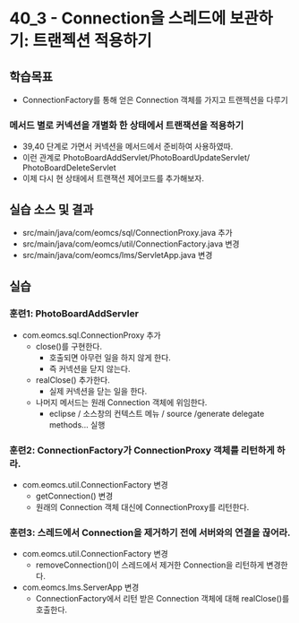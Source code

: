 # 40_3 - Connection을 스레드에 보관하기: 트랜젝션 적용하기 

## 학습목표

- ConnectionFactory를 통해 얻은 Connection 객체를 가지고 트랜젝션을 다루기

### 메서드 별로 커넥션을 개별화 한 상태에서 트랜잭션을 적용하기

- 39,40 단계로 가면서 커넥션을 메서드에서 준비하여 사용하였따.
- 이런 관계로 PhotoBoardAddServlet/PhotoBoardUpdateServlet/ PhotoBoardDeleteServlet
- 이제 다시 현 상태에서 트랜잭션 제어코드를 추가해보자. 

## 실습 소스 및 결과

- src/main/java/com/eomcs/sql/ConnectionProxy.java 추가
- src/main/java/com/eomcs/util/ConnectionFactory.java 변경
- src/main/java/com/eomcs/lms/ServletApp.java 변경

## 실습  

### 훈련1: PhotoBoardAddServler

- com.eomcs.sql.ConnectionProxy 추가
  - close()를 구현한다.
    - 호출되면 아무런 일을 하지 않게 한다.
    - 즉 커넥션을 닫지 않는다.
  - realClose() 추가한다.
    - 실제 커넥션을 닫는 일을 한다.
  - 나머지 메서드는 원래 Connection 객체에 위임한다.
    - eclipse / 소스창의 컨텍스트 메뉴 / source /generate delegate methods... 실행 
    
### 훈련2: ConnectionFactory가 ConnectionProxy 객체를 리턴하게 하라.

- com.eomcs.util.ConnectionFactory 변경
  - getConnection() 변경
  - 원래의 Connection 객체 대신에 ConnectionProxy를 리턴한다.
  
### 훈련3: 스레드에서 Connection을 제거하기 전에 서버와의 연결을 끊어라.

- com.eomcs.util.ConnectionFactory 변경
  - removeConnection()이 스레드에서 제거한 Connection을 리턴하게 변경한다.
- com.eomcs.lms.ServerApp 변경
  - ConnectionFactory에서 리턴 받은 Connection 객체에 대해 
    realClose()를 호출한다.
    
  